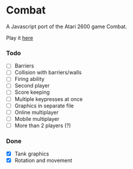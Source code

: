 # Combat
A Javascript port of the Atari 2600 game Combat.

Play it <a href="http://sethtrei.github.io/Combat" target="_blank">here</a>

### Todo
- [ ] Barriers
- [ ] Collision with barriers/walls
- [ ] Firing ability
- [ ] Second player
- [ ] Score keeping
- [ ] Multiple keypresses at once
- [ ] Graphics in separate file
- [ ] Online multiplayer
- [ ] Mobile multiplayer
- [ ] More than 2 players (?)

### Done 
- [x] Tank graphics
- [x] Rotation and movement
